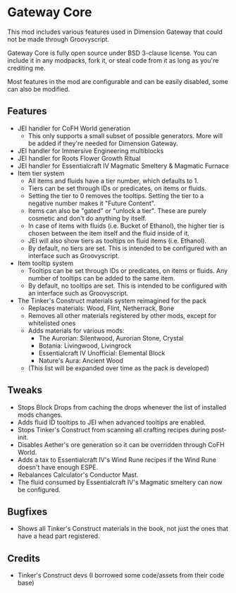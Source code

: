 # Gateway Core

This mod includes various features used in Dimension Gateway that could not be made through Groovyscript.

Gateway Core is fully open source under BSD 3-clause license. You can include it in any modpacks, fork it, or steal code from it as long as you're crediting me.

Most features in the mod are configurable and can be easily disabled, some can also be modified.

## Features

* JEI handler for CoFH World generation
  * This only supports a small subset of possible generators. More will be added if they're needed for Dimension Gateway.
* JEI handler for Immersive Engineering multiblocks
* JEI handler for Roots Flower Growth Ritual
* JEI handler for Essentialcraft IV Magmatic Smeltery & Magmatic Furnace
* Item tier system
  * All items and fluids have a tier number, which defaults to 1.
  * Tiers can be set through IDs or predicates, on items or fluids.
  * Setting the tier to 0 removes the tooltips. Setting the tier to a negative number makes it "Future Content".
  * Items can also be "gated" or "unlock a tier". These are purely cosmetic and don't do anything by itself.
  * In case of items with fluids (i.e. Bucket of Ethanol), the higher tier is chosen between the item itself and the fluid inside of it.
  * JEI will also show tiers as tooltips on fluid items (i.e. Ethanol).
  * By default, no tiers are set. This is intended to be configured with an interface such as Groovyscript.
* Item tooltip system
  * Tooltips can be set through IDs or predicates, on items or fluids. Any number of tooltips can be added to the same item. 
  * By default, no tooltips are set. This is intended to be configured with an interface such as Groovyscript.
* The Tinker's Construct materials system reimagined for the pack
  * Replaces materials: Wood, Flint, Netherrack, Bone
  * Removes all other materials registered by other mods, except for whitelisted ones
  * Adds materials for various mods:
    * The Aurorian: Silentwood, Aurorian Stone, Crystal
    * Botania: Livingwood, Livingrock
    * Essentialcraft IV Unofficial: Elemental Block
    * Nature's Aura: Ancient Wood
  * (This list will be expanded over time as the pack is developed)

## Tweaks

* Stops Block Drops from caching the drops whenever the list of installed mods changes.
* Adds fluid ID tooltips to JEI when advanced tooltips are enabled.
* Stops Tinker's Construct from scanning all crafting recipes during post-init.
* Disables Aether's ore generation so it can be overridden through CoFH World.
* Adds a tax to Essentialcraft IV's Wind Rune recipes if the Wind Rune doesn't have enough ESPE.
* Rebalances Calculator's Conductor Mast.
* The fluid consumed by Essentialcraft IV's Magmatic smeltery can now be configured.

## Bugfixes

* Shows all Tinker's Construct materials in the book, not just the ones that have a head part registered.

## Credits

* Tinker's Construct devs (I borrowed some code/assets from their code base)
